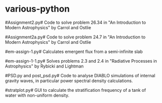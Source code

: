various-python
==============

#Assignment2.py#
Code to solve problem 26.34 in "An Introduction to Modern Astrophysics" by Carrol and Ostlie

#Assignment2a.py#
Code to solve problem 24.7 in "An Introduction to Modern Astrophysics" by Carrol and Ostlie

#em-assign-1.py#
Calculates emergent flux from a semi-infinite slab

#em-assign-1-1.py#
Solves problems 2.3 and 2.4 in "Radiative Processes in Astrophysics" by Rybicki and Lightman

#PSD.py and post_psd.py#
Code to analyse DIABLO simulations of internal gravity waves, in particular power spectral density calculations.

#stratplot.py#
GUI to calculate the stratification frequency of a tank of water with non-uniform density.
